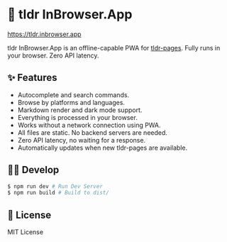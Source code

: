 # 📝 tldr InBrowser.App

https://tldr.inbrowser.app

tldr InBrowser.App is an offline-capable PWA for [tldr-pages](https://github.com/tldr-pages/tldr). Fully runs in your browser. Zero API latency.

## ✨ Features

* Autocomplete and search commands.
* Browse by platforms and languages.
* Markdown render and dark mode support.
* Everything is processed in your browser.
* Works without a network connection using PWA.
* All files are static. No backend servers are needed.
* Zero API latency, no waiting for a response.
* Automatically updates when new tldr-pages are available.

## 🧑‍💻 Develop


```sh
$ npm run dev # Run Dev Server
$ npm run build # Build to dist/
```

## 📝 License

MIT License
